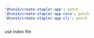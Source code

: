 ```yaml
---
'@tonik/create-stapler-app': patch
'@tonik/create-stapler-app-core': patch
'@tonik/create-stapler-app-cli': patch
---
```


use index file
